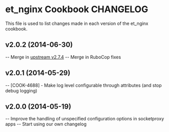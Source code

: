 et_nginx Cookbook CHANGELOG
========================
This file is used to list changes made in each version of the et_nginx cookbook.

v2.0.2 (2014-06-30)
-------------------
-- Merge in [upstream v2.7.4](https://github.com/miketheman/nginx/releases/tag/v2.7.4)
-- Merge in RuboCop fixes

v2.0.1 (2014-05-29)
-------------------
-- [COOK-4688] - Make log level configurable through attributes (and stop debug logging)

v2.0.0 (2014-05-19)
-------------------
-- Improve the handling of unspecified configuration options in socketproxy apps
-- Start using our own changelog
